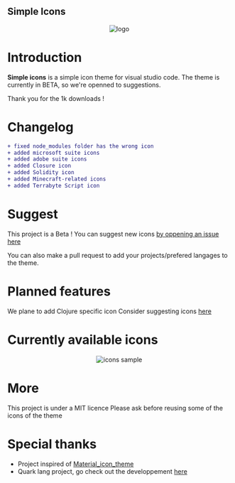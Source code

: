 
## Simple Icons

<p align="center"><img src="https://raw.githubusercontent.com/Comdec35000/Simple-Icons/master/LOGO.png" alt="logo"></p>

# Introduction
**Simple icons** is a simple icon theme for visual studio code. The theme is currently in BETA, so we're openned to suggestions.  

Thank you for the 1k downloads !


# Changelog

```diff
+ fixed node_modules folder has the wrong icon
+ added microsoft suite icons
+ added adobe suite icons
+ added Closure icon
+ added Solidity icon
+ added Minecraft-related icons
+ added Terrabyte Script icon
```

# Suggest

This project is a Beta ! You can suggest new icons [by oppening an issue here](https://github.com/Comdec35000/Simple-Icons/issues/new)

You can also make a pull request to add your projects/prefered langages to the theme.


# Planned features

We plane to add Clojure specific icon
Consider suggesting icons [here](#Suggest)


# Currently available icons

<p align="center"><img src="https://raw.githubusercontent.com/Comdec35000/Simple-Icons/master/assets/sample.png" alt="icons sample"></p>


# More

This project is under a MIT licence 
Please ask before reusing some of the icons of the theme

# Special thanks

- Project inspired of [Material_icon_theme](https://marketplace.visualstudio.com/items?itemName=PKief.material-icon-theme)
- Quark lang project, go check out the developpement [here](https://github.com/quark-lang/quark)